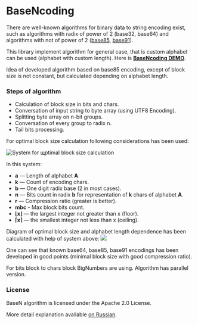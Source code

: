 BaseNcoding
===========

There are well-known algorithms for binary data to string encoding exist, such as algorithms with radix of power of 2 (base32, base64) and algorithms with not of power of 2 ([base85](http://en.wikipedia.org/wiki/Ascii85), [base91](http://sourceforge.net/projects/base91/)).

This library implement algorithm for general case, that is custom alphabet can be used (alphabet with custom length). Here is [**BaseNcoding DEMO**](http://kvanttt.github.io/BaseNcoding/).

Idea of developed algorithm based on base85 encoding, except of block size is not constant, but calculated depending on alphabet length.

### Steps of algorithm
 * Calculation of block size in bits and chars.
 * Conversation of input string to byte array (using UTF8 Encoding).
 * Splitting byte array on n-bit groups.
 * Conversation of every group to radix n.
 * Tail bits processing.

For optimal block size calculation following considerations has been used:

![System for щptimal block size calculation](http://habrastorage.org/files/429/57f/bc1/42957fbc17e947fbaaff404dd81694ce.png)

In this system:

* **a** — Length of alphabet **A**.
* **k** — Count of encoding chars.
* **b** — One digit radix base (2 in most cases).
* **n** — Bits count in radix **b** for representation of **k** chars of alphabet **A**.
* **r** — Compression ratio (greater is better).
* **mbc** - Max block bits count.
* **⌊x⌋** — the largest integer not greater than x (floor).
* **⌈x⌉** — the smallest integer not less than x (ceiling).

Diagram of optimal block size and alphabet length dependence has been calculated with help of system above:
![](http://habrastorage.org/getpro/habr/post_images/910/d57/8b8/910d578b87c79d7ca121584e277de221.png)

One can see that known base64, base85, base91 encodings has been developed in good points (minimal block size with good compression ratio).

For bits block to chars block BigNumbers are using.
Algorithm has parallel version.

### License

BaseN algorithm is licensed under the Apache 2.0 License.

More detail explanation available [on Russian](http://habrahabr.ru/post/219993/).
